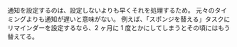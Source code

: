 通知を設定するのは、設定しないよりも早くそれを処理するため。
元々のタイミングよりも通知が遅いと意味がない。
例えば、「スポンジを替える」タスクにリマインダーを設定するなら、2 ヶ月に 1 度とかにしてしまうとその頃にはもう替えてる。
